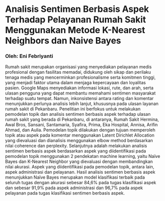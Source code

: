 # **Analisis Sentimen Berbasis Aspek Terhadap Pelayanan Rumah Sakit Menggunakan Metode K-Nearest Neighbors dan Naive Bayes**
### Oleh: Eni Febriyanti

Rumah sakit merupakan organisasi yang menyediakan pelayanan medis profesional dengan fasilitas memadai, didukung oleh sikap dan perilaku tenaga medis yang mencerminkan profesionalisme serta komitmen tinggi, yang menjadi faktor utama dalam menjaga kepercayaan dan loyalitas pasien. Google Maps menyediakan informasi lokasi, rute, dan arah, serta ulasan pengguna yang dapat membantu memahami sentimen masyarakat terhadap suatu tempat. Namun, inkonsistensi antara rating dan komentar menunjukkan perlunya analisis lebih lanjut, khususnya pada ulasan layanan rumah sakit di Pekanbaru. Penelitian ini berfokus untuk melakukan pemodelan topik dan analisis sentimen berbasis aspek terhadap ulasan rumah sakit yang berada di Pekanbaru, di antaranya, Rumah Sakit Hermina, Awal Bros, Sansani, Santamaria,  Syafira, Prima, Eka Hospital, Annisa, Arifin Ahmad, dan Aulia. Pemodelan topik dilakukan dengan tujuan memperoleh topik atau aspek pada komentar menggunakan Latent Dirichlet Allocation yang dievaluasi dan dianalisis menggunakan elbow method berdasarkan nilai coherence dan perplexity. Selanjutnya adalah melakukan analisis sentimen berbasis aspek berdasarkan aspek yang diidentifikasi pada pemodelan topik menggunakan 2 pendekatan machine learning, yaitu Naïve Bayes dan K-Nearest Neighbor yang dievaluasi dengan membandingkan nilai akurasi. Aspek yang diidentifikasi pada pemodelan topik, antara lain, aspek administrasi dan pelayanan. Hasil analisis sentimen berbasis aspek menunjukkan Naïve Bayes merupakan model klasifikasi terbaik pada seluruh tugas dengan akurasi sebesar 84,6% pada tugas klasifikasi aspek dan sebesar 91,9% pada aspek administrasi dan 96,7% pada aspek pelayanan pada tugas klasifikasi sentimen berbasis aspek.
